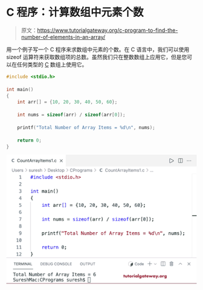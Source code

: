 # C 程序：计算数组中元素个数

> 原文：<https://www.tutorialgateway.org/c-program-to-find-the-number-of-elements-in-an-array/>

用一个例子写一个 C 程序来求数组中元素的个数。在 C 语言中，我们可以使用 sizeof 运算符来获取数组项的总数。虽然我们只在整数数组上应用它，但是您可以在任何类型的 [C](https://www.tutorialgateway.org/c-programming-examples/) 数组上使用它。

```c
#include <stdio.h>

int main()
{
    int arr[] = {10, 20, 30, 40, 50, 60};

	int nums = sizeof(arr) / sizeof(arr[0]);

    printf("Total Number of Array Items = %d\n", nums);

    return 0;
}
```

![C Program to find the Number of Elements in an Array](img/ce0e25257f672529a50da8875936d6dc.png)